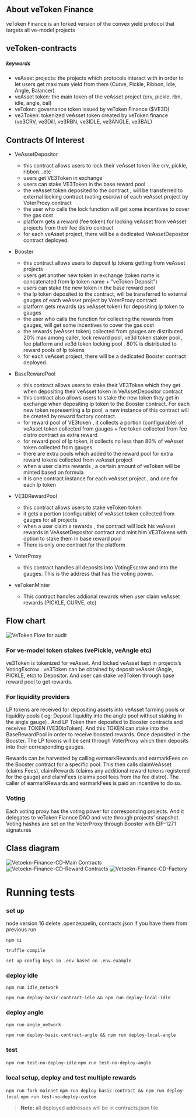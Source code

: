 ## About veToken Finance

veToken Finance is an forked version of the convex yield protocol that targets all ve-model projects

## veToken-contracts

##### keywords

- veAsset projects: the projects which protocols interact with in order to let users get maximum yield from them (Curve, Pickle, Ribbon, Idle, Angle, Balancer)
- veAsset token: the main token of the veAsset project (crv, pickle, rbn, idle, angle, bal)
- veToken: governance token issued by veToken Finance ($VE3D)
- ve3Token: tokenized veAsset token created by veToken finance (ve3CRV, ve3Dill, ve3RBN, ve3IDLE, ve3ANGLE, ve3BAL)

## Contracts Of Interest

- VeAssetDepositor
  - this contract allows users to lock their veAsset token like crv, pickle, ribbon...etc
  - users get VE3Token in exchange
  - users can stake VE3Token in the base reward pool
  - the veAsset token deposited to the contract , will be transferred to external locking contract (voting escrow) of each veAsset project by VoterProxy contract
  - the user who calls the lock function will get some incentives to cover the gas cost
  - platform gets a reward (fee token) for locking veAsset from veAsset projects from their fee distro contract
  - for each veAsset project, there will be a dedicated VeAssetDepositor contract deployed.
- Booster

  - this contract allows users to deposit lp tokens getting from veAsset projects
  - users get another new token in exchange (token name is concatenated from lp token name + "veToken Deposit")
  - users can stake the new token in the base reward pool
  - the lp token deposited to the contract, will be transferred to external gauges of each veAsset project by VoterProxy contract
  - platform gets rewards (as veAsset token) for depositing lp token to gauges
  - the user who calls the function for collecting the rewards from gauges, will get some incentives to cover the gas cost
  - the rewards (veAsset token) collected from gauges are distributed 20% max among caller, lock reward pool, ve3d token staker pool , fee platform and ve3d token locking pool , 80% is distributed to reward pools of lp tokens
  - for each veAsset project, there will be a dedicated Booster contract deployed.

- BaseRewardPool

  - this contract allows users to stake their VE3Token which they get when depositing their veAsset token in VeAssetDepositor contract
  - this contract also allows users to stake the new token they get in exchange when depositing lp token to the Booster contract. For each new token representing a lp pool, a new instance of this contract will be created by reward factory contract.
  - for reward pool of VE3token , it collects a portion (configurable) of veAsset token collected from gauges + fee token collected from fee distro contract as extra reward
  - for reward pool of lp token, it collects no less than 80% of veAsset token collected from gauges
  - there are extra pools which added to the reward pool for extra reward tokens collected from veAsset project
  - when a user claims rewards , a certain amount of veToken will be minted based on formula
  - it is one contract instance for each veAsset project , and one for each lp token

- VE3DRewardPool

  - this contract allows users to stake veToken token
  - it gets a portion (configurable) of veAsset token collected from gauges for all projects
  - when a user claim s rewards , the contract will lock his veAsset rewards in VeAssetDepositor contract and mint him VE3Tokens with option to stake them in base reward pool
  - There is only one contract for the platform

- VoterProxy

  - this contract handles all deposits into VotingEscrow and into the gauges. This is the address that has the voting power.

- veTokenMinter
  - This contract handles addional rewards when user claim veAsset rewards (PICKLE, CURVE, etc)

## Flow chart

![VeToken Flow for audit](https://user-images.githubusercontent.com/77819086/170293893-6ae4d27f-b21d-42a9-be16-6f2f610191d1.png)

### For ve-model token stakes (vePickle, veAngle etc)

ve3Token is tokenized for veAsset. And locked veAsset kept in projects’s VotingEscrow . ve3Token can be obtained by deposit veAsset (Angle, PICKLE, etc) to Depositor. And user can stake ve3Token through base reward pool to get rewards.

### For liquidity providers

LP tokens are received for depositing assets into veAsset farming pools or liquidity pools ( eg: Deposit liquidity into the angle pool without staking in the angle gauge) . And LP Token then deposited to Booster contracts and receives TOKEN (VE3DlpToken). And this TOKEN can stake into the BaseRewardPool in order to receive boosted rewards. Once deposited in the Booster. The LP tokens will be sent through VoterProxy which then deposits into their corresponding gauges.

Rewards can be harvested by calling earmarkRewards and earmarkFees on the Booster contract for a specific pool. This then calls claimVeAsset
(claims Fees), claimRewards (claims any additional reward tokens registered for the gauge) and claimFees (claims pool fees from the fee distro). The caller of earmarkRewards and earmarkFees is paid an incentive to do so.

### Voting

Each voting proxy has the voting power for corresponding projects. And it delegates to veToken Fiannce DAO and vote through projects’ snapshot. Voting hashes are set on the VoterProxy through Booster with EIP-1271 signatures

## Class diagram

![Vetoekn-Finance-CD-Main Contracts](https://user-images.githubusercontent.com/77819086/170214459-c6857ac3-1199-4872-b876-60a65fbd25be.svg)
![Vetoekn-Finance-CD-Reward Contracts](https://user-images.githubusercontent.com/77819086/170215780-a9e9b605-492a-4a04-8069-cea2413b2e98.svg)
![Vetoekn-Finance-CD-Factory](https://user-images.githubusercontent.com/77819086/170216085-2856ddd9-97ef-4e3b-9cca-994bd63e25e5.svg)

# Running tests

### set up

node version 16
delete .openzeppelin, contracts.json if you have them from previous run

`npm ci`

`truffle compile`

`set up config keys in .env based on .env.example`

### deploy idle

`npm run idle_network`

`npm run deploy-basic-contract-idle && npm run deploy-local-idle`

### deploy angle

`npm run angle_network`

`npm run deploy-basic-contract-angle && npm run deploy-local-angle`

### test

`npm run test-no-deploy-idle`
`npm run test-no-deploy-angle`

### local setup, deploy and test multiple rewards
`npm run fork-mainnet`
`npm run deploy-basic-contract && npm run deploy-local`
`npm run test-no-deploy-custom`

> **Note:** all deployed addresses will be in contracts.json file
